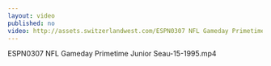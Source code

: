 ```yaml
---
layout: video
published: no
video: http://assets.switzerlandwest.com/ESPN0307 NFL Gameday Primetime Junior Seau-15-1995.mp4
---
```

ESPN0307 NFL Gameday Primetime Junior Seau-15-1995.mp4
